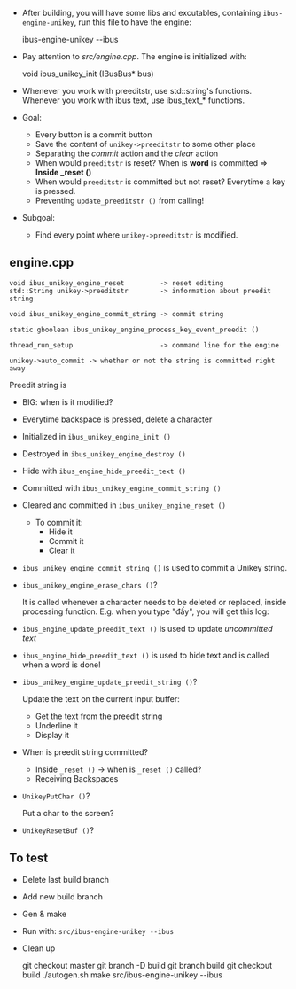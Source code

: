 * After building, you will have some libs and excutables, containing
  `ibus-engine-unikey`, run this file to have the engine:

    ibus-engine-unikey --ibus

* Pay attention to *src/engine.cpp*.  The engine is initialized with:

    void ibus_unikey_init (IBusBus* bus)

* Whenever you work with preeditstr, use std::string's functions.  Whenever
  you work with ibus text, use ibus_text_* functions.

* Goal:

  - Every button is a commit button
  - Save the content of `unikey->preeditstr` to some other place
  - Separating the *commit* action and the *clear* action
  - When would `preeditstr` is reset?  When is **word** is committed =>
    **Inside _reset ()**
  - When would `preeditstr` is committed but not reset?  Everytime a key is
    pressed.
  - Preventing `update_preeditstr ()` from calling!

* Subgoal:

  - Find every point where `unikey->preeditstr` is modified.

## engine.cpp

    void ibus_unikey_engine_reset         -> reset editing
    std::String unikey->preeditstr        -> information about preedit string

    void ibus_unikey_engine_commit_string -> commit string

    static gboolean ibus_unikey_engine_process_key_event_preedit ()

    thread_run_setup                      -> command line for the engine

    unikey->auto_commit -> whether or not the string is committed right away

Preedit string is

* BIG: when is it modified?
* Everytime backspace is pressed, delete a character

* Initialized in `ibus_unikey_engine_init ()`
* Destroyed in `ibus_unikey_engine_destroy ()`
* Hide with `ibus_engine_hide_preedit_text ()`
* Committed with `ibus_unikey_engine_commit_string ()`
* Cleared and committed in `ibus_unikey_engine_reset ()`
  - To commit it:
    + Hide it
    + Commit it
    + Clear it

* `ibus_unikey_engine_commit_string ()` is used to commit a Unikey string.

* `ibus_unikey_engine_erase_chars ()`?

  It is called whenever a character needs to be deleted or replaced, inside
  processing function.  E.g. when you type "đấy", you will get this log:

* `ibus_engine_update_preedit_text ()` is used to update *uncommitted text*
* `ibus_engine_hide_preedit_text ()` is used to hide text and is called when a
  word is done!

* `ibus_unikey_engine_update_preedit_string ()`?

  Update the text on the current input buffer:
  - Get the text from the preedit string
  - Underline it
  - Display it

* When is preedit string committed?

  - Inside `_reset ()` -> when is `_reset ()` called?
  - Receiving Backspaces

* `UnikeyPutChar ()`?

  Put a char to the screen?

* `UnikeyResetBuf ()`?

## To test

* Delete last build branch
* Add new build branch
* Gen & make
* Run with: `src/ibus-engine-unikey --ibus`
* Clean up

    git checkout master
    git branch -D build
    git branch build
    git checkout build
    ./autogen.sh
    make
    src/ibus-engine-unikey --ibus
